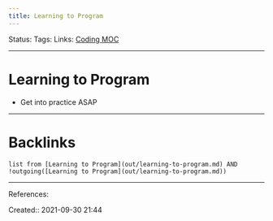 ```yaml
---
title: Learning to Program
---
```

Status: 
Tags: 
Links: [Coding MOC](out/coding-moc.md)
___
# Learning to Program
- Get into practice ASAP
___
# Backlinks
```dataview
list from [Learning to Program](out/learning-to-program.md) AND !outgoing([Learning to Program](out/learning-to-program.md))
```
___
References:

Created:: 2021-09-30 21:44
